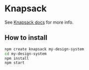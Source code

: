 # Knapsack

See [Knapsack docs](https://knapsack.basalt.io) for more info.

## How to install

```bash
npm create knapsack my-design-system
cd my-design-system
npm install
npm start
```


